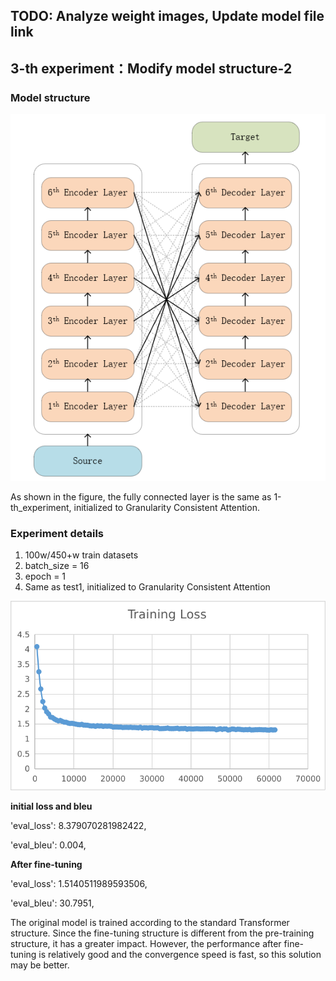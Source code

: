 ## TODO: Analyze weight images, Update model file link

## 3-th experiment：Modify model structure-2

### Model structure

<div align="center"> <img src="./3th_structure.png"/> </div>

As shown in the figure, the fully connected layer is the same as 1-th_experiment, initialized to Granularity Consistent Attention.

### Experiment details

1. 100w/450+w train datasets
2. batch_size = 16
3. epoch = 1
4. Same as test1, initialized to Granularity Consistent Attention

!["Training Loss"](test3.png)

__initial loss and bleu__

'eval_loss': 8.379070281982422, 

'eval_bleu': 0.004,


__After fine-tuning__

'eval_loss': 1.5140511989593506, 

'eval_bleu': 30.7951,

The original model is trained according to the standard Transformer structure. Since the fine-tuning structure is different from the pre-training structure, it has a greater impact. However, the performance after fine-tuning is relatively good and the convergence speed is fast, so this solution may be better.